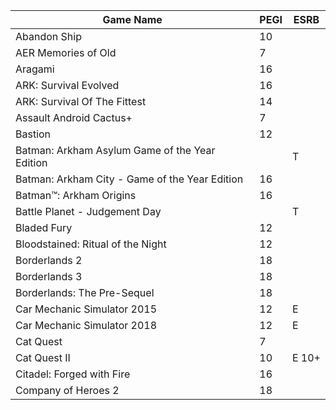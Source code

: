 |Game Name|PEGI|ESRB|
|-|-|-|
|Abandon Ship|10||
|AER Memories of Old|7||
|Aragami|16||
|ARK: Survival Evolved |16||
|ARK: Survival Of The Fittest |14||
|Assault Android Cactus+ | 7||
|Bastion | 12 ||
|Batman: Arkham Asylum Game of the Year Edition ||T|
|Batman: Arkham City - Game of the Year Edition |16||
|Batman™: Arkham Origins |16||
|Battle Planet - Judgement Day ||T|
|Bladed Fury |12||
|Bloodstained: Ritual of the Night |12||
|Borderlands 2 |18||
|Borderlands 3 |18||
|Borderlands: The Pre-Sequel |18||
|Car Mechanic Simulator 2015 |12|E|
|Car Mechanic Simulator 2018 |12|E|
|Cat Quest |7||
|Cat Quest II |10|E 10+|
|Citadel: Forged with Fire|16||
|Company of Heroes 2 |18||